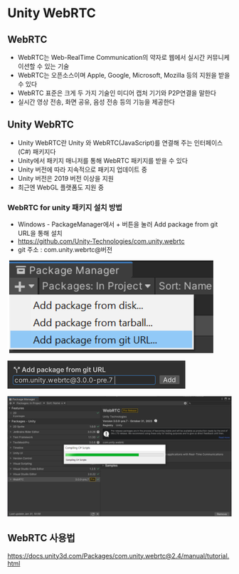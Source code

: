 # Unity WebRTC

## WebRTC
- WebRTC는 Web-RealTime Communication의 약자로 웹에서 실시간 커뮤니케이션할 수 있는 기술
- WebRTC는 오픈소스이며 Apple, Google, Microsoft, Mozilla 등의 지원을 받을 수 있다
- WebRTC 표준은 크게 두 가지 기술인 미디어 캡처 기기와 P2P연결을 말한다
- 실시간 영상 전송, 화면 공유, 음성 전송 등의 기능을 제공한다

## Unity WebRTC
- Unity WebRTC란 Unity 와 WebRTC(JavaScript)를 연결해 주는 인터페이스 (C#) 패키지다
- Unity에서 패키지 매니저를 통해 WebRTC 패키지를 받을 수 있다
- Unity 버전에 따라 지속적으로 패키지 업데이트 중
- Unity 버전은 2019 버전 이상을 지원
- 최근엔 WebGL 플랫폼도 지원 중

### WebRTC for unity 패키지 설치 방법
- Windows - PackageManager에서 + 버튼을 눌러 Add package from git URL을 통해 설치
- https://github.com/Unity-Technologies/com.unity.webrtc
- git 주소 : com.unity.webrtc@버전

![Alt text](<Images/webrtc 1.PNG>)

![Alt text](<Images/webrtc 2.PNG>)

![Alt text](<Images/webrtc 3.PNG>)

## WebRTC 사용법

https://docs.unity3d.com/Packages/com.unity.webrtc@2.4/manual/tutorial.html
